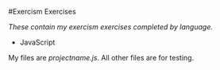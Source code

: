 #Exercism Exercises

_These contain my exercism exercises completed by language._

* JavaScript

My files are *projectname.js*.  All other files are for testing.
